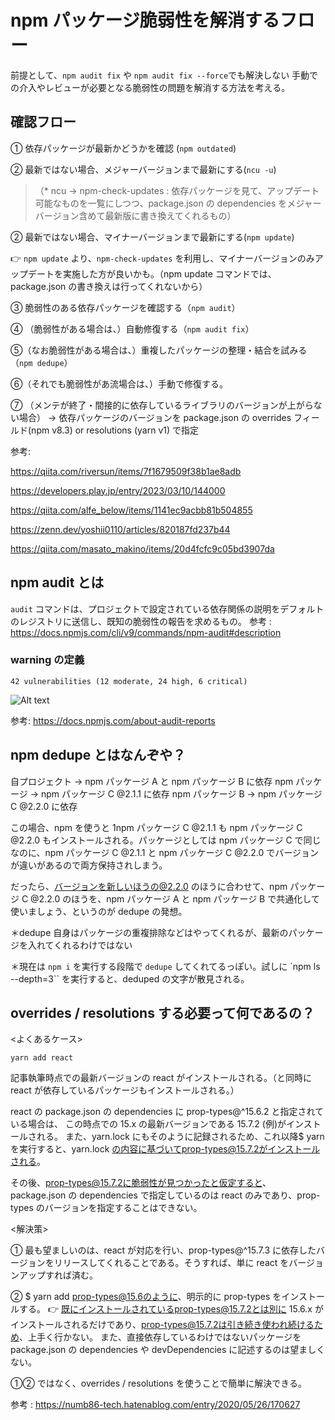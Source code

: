 # npm パッケージ脆弱性を解消するフロー

前提として、`npm audit fix` や `npm audit fix --force`でも解決しない
手動での介入やレビューが必要となる脆弱性の問題を解消する方法を考える。

## 確認フロー

① 依存パッケージが最新かどうかを確認 (`npm outdated`)

② 最新ではない場合、メジャーバージョンまで最新にする(`ncu -u`)

> （\* ncu -> npm-check-updates : 依存パッケージを見て、アップデート可能なものを一覧にしつつ、package.json の dependencies をメジャーバージョン含めて最新版に書き換えてくれるもの）

② 最新ではない場合、マイナーバージョンまで最新にする(`npm update`)

👉 `npm update` より、`npm-check-updates` を利用し、マイナーバージョンのみアップデートを実施した方が良いかも。（npm update コマンドでは、package.json の書き換えは行ってくれないから）

③ 脆弱性のある依存パッケージを確認する（`npm audit`）

④ （脆弱性がある場合は、）自動修復する（`npm audit fix`）

⑤（なお脆弱性がある場合は、）重複したパッケージの整理・結合を試みる（`npm dedupe`）

⑥（それでも脆弱性があ流場合は、）手動で修復する。

⑦ （メンテが終了・間接的に依存しているライブラリのバージョンが上がらない場合） -> 依存パッケージのバージョンを package.json の overrides フィールド(npm v8.3) or resolutions (yarn v1) で指定

参考:

<https://qiita.com/riversun/items/7f1679509f38b1ae8adb>

<https://developers.play.jp/entry/2023/03/10/144000>

<https://qiita.com/alfe_below/items/1141ec9acbb81b504855>

<https://zenn.dev/yoshii0110/articles/820187fd237b44>

<https://qiita.com/masato_makino/items/20d4fcfc9c05bd3907da>

## npm audit とは

`audit` コマンドは、プロジェクトで設定されている依存関係の説明をデフォルトのレジストリに送信し、既知の脆弱性の報告を求めるもの。
参考 : <https://docs.npmjs.com/cli/v9/commands/npm-audit#description>

### warning の定義

```terminal
42 vulnerabilities (12 moderate, 24 high, 6 critical)
```

![Alt text](image.png)

参考: <https://docs.npmjs.com/about-audit-reports>

## npm dedupe とはなんぞや？

自プロジェクト -> npm パッケージ A と npm パッケージ B に依存
npm パッケージ -> npm パッケージ C @2.1.1 に依存
npm パッケージ B -> npm パッケージ C @2.2.0 に依存

この場合、npm を使うと 1npm パッケージ C @2.1.1 も npm パッケージ C @2.2.0 もインストールされる。パッケージとしては npm パッケージ C で同じなのに、npm パッケージ C @2.1.1 と npm パッケージ C @2.2.0 でバージョンが違いがあるので両方保持されしまう。

だったら、バージョンを新しいほうの@2.2.0 のほうに合わせて、npm パッケージ C @2.2.0 のほうを、npm パッケージ A と npm パッケージ B で共通化して使いましょう、というのが dedupe の発想。

＊dedupe 自身はパッケージの重複排除などはやってくれるが、最新のパッケージを入れてくれるわけではない

＊現在は `npm i` を実行する段階で `dedupe` してくれてるっぽい。試しに `npm ls --depth=3`` を実行すると、deduped の文字が散見される。

## overrides / resolutions する必要って何であるの？

<よくあるケース>

```
yarn add react
```

記事執筆時点での最新バージョンの react がインストールされる。（と同時に react が依存しているパッケージもインストールされる。）

react の package.json の dependencies に prop-types@^15.6.2 と指定されている場合は、
この時点での 15.x の最新バージョンである 15.7.2 (例)がインストールされる。
また、yarn.lock にもそのように記録されるため、これ以降$ yarn を実行すると、yarn.lock の内容に基づいてprop-types@15.7.2がインストールされる。

その後、prop-types@15.7.2に脆弱性が見つかったと仮定すると、package.json の dependencies で指定しているのは react のみであり、prop-types のバージョンを指定することはできない。

<解決策>

① 最も望ましいのは、react が対応を行い、prop-types@^15.7.3 に依存したバージョンをリリースしてくれることである。そうすれば、単に react をバージョンアップすれば済む。

② $ yarn add prop-types@15.6のように、明示的に prop-types をインストールする。
👉 既にインストールされているprop-types@15.7.2とは別に 15.6.x がインストールされるだけであり、prop-types@15.7.2は引き続き使われ続けるため、上手く行かない。
また、直接依存しているわけではないパッケージを package.json の dependencies や devDependencies に記述するのは望ましくない。

①② ではなく、overrides / resolutions を使うことで簡単に解決できる。

参考 : <https://numb86-tech.hatenablog.com/entry/2020/05/26/170627>
